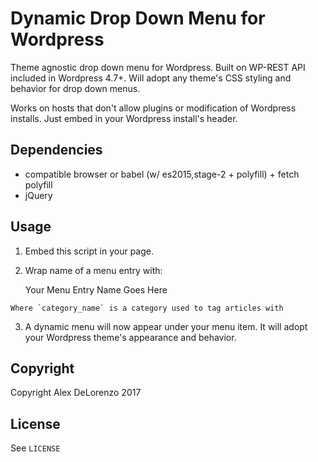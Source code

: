 # Dynamic Drop Down Menu for Wordpress
Theme agnostic drop down menu for Wordpress. Built on WP-REST API included in Wordpress 4.7+. Will adopt any theme's CSS styling and behavior for drop down menus.

Works on hosts that don't allow plugins or modification of Wordpress installs. Just embed in your Wordpress install's header.

## Dependencies 
   - compatible browser or babel (w/ es2015,stage-2 + polyfill) + fetch polyfill
   - jQuery
   
## Usage
  1) Embed this script in your page.

  2) Wrap name of a menu entry with:

      <div class="dd_menu" id="category_name">
          Your Menu Entry Name Goes Here
      </div>

    Where `category_name` is a category used to tag articles with

  3) A dynamic menu will now appear under your menu item. 
     It will adopt your Wordpress theme's appearance and behavior.


## Copyright
 Copyright Alex DeLorenzo 2017
 
## License
See `LICENSE`
